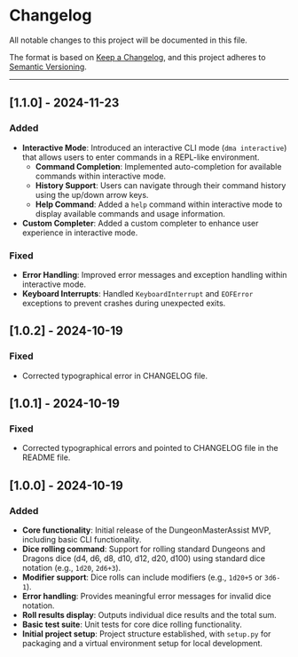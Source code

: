 # Changelog

All notable changes to this project will be documented in this file.

The format is based on [Keep a Changelog](https://keepachangelog.com/en/1.1.0/), and this project adheres to [Semantic Versioning](https://semver.org/spec/v2.0.0.html).

---

## [1.1.0] - 2024-11-23

### Added
- **Interactive Mode**: Introduced an interactive CLI mode (`dma interactive`) that allows users to enter commands in a REPL-like environment.
  - **Command Completion**: Implemented auto-completion for available commands within interactive mode.
  - **History Support**: Users can navigate through their command history using the up/down arrow keys.
  - **Help Command**: Added a `help` command within interactive mode to display available commands and usage information.
- **Custom Completer**: Added a custom completer to enhance user experience in interactive mode.

### Fixed
- **Error Handling**: Improved error messages and exception handling within interactive mode.
- **Keyboard Interrupts**: Handled `KeyboardInterrupt` and `EOFError` exceptions to prevent crashes during unexpected exits.

## [1.0.2] - 2024-10-19

### Fixed
- Corrected typographical error in CHANGELOG file.

## [1.0.1] - 2024-10-19

### Fixed
- Corrected typographical errors and pointed to CHANGELOG file in the README file.

## [1.0.0] - 2024-10-19

### Added
- **Core functionality**: Initial release of the DungeonMasterAssist MVP, including basic CLI functionality.
- **Dice rolling command**: Support for rolling standard Dungeons and Dragons dice (d4, d6, d8, d10, d12, d20, d100) using standard dice notation (e.g., `1d20`, `2d6+3`).
- **Modifier support**: Dice rolls can include modifiers (e.g., `1d20+5` or `3d6-1`).
- **Error handling**: Provides meaningful error messages for invalid dice notation.
- **Roll results display**: Outputs individual dice results and the total sum.
- **Basic test suite**: Unit tests for core dice rolling functionality.
- **Initial project setup**: Project structure established, with `setup.py` for packaging and a virtual environment setup for local development.